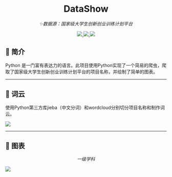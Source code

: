 <h1 align="center">DataShow</h1>
<p align="center">
    <em>✨数据源：国家级大学生创新创业训练计划平台</em>
</p>
<p align="center">
    <a href="https://pypi.org/project/jieba/">
        <img src="https://img.shields.io/badge/jieba-brightgreen.svg">
    </a>
    <a href="https://pypi.org/project/wordcloud/">
        <img src="https://img.shields.io/badge/wordcloud-yellow.svg">
    </a>
    <a href="https://github.com/pyecharts/pyecharts">
        <img src="https://img.shields.io/badge/pyecharts-9cf.svg">
    </a>
</p>


## 📣 简介
Python 是一门富有表达力的语言。此项目使用Python实现了一个简易的爬虫，爬取了国家级大学生创新创业训练计划平台的项目名称，并绘制了简单的图表。
********

## 🔰 词云
使用Python第三方库jieba（中文分词）和wordcloud分别切分项目名称和制作词云。  
  
![](https://github.com/Shentiany/DataShow/blob/master/wordcloud.png)
********

## 🔖 图表  

<p align="center">
    <em>一级学科</em>
</p>
    
![](https://github.com/Shentiany/DataShow/blob/master/subject.gif)

